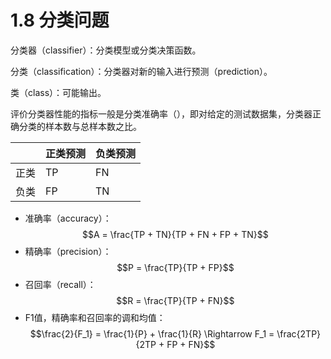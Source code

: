 # 1.8 分类问题

分类器（classifier）：分类模型或分类决策函数。

分类（classification）：分类器对新的输入进行预测（prediction）。

类（class）：可能输出。

评价分类器性能的指标一般是分类准确率（），即对给定的测试数据集，分类器正确分类的样本数与总样本数之比。

|  | 正类预测 | 负类预测 |
| :--- | :--- | :--- |
| 正类 | TP | FN |
| 负类 | FP | TN |

* 准确率（accuracy）： $$A = \frac{TP + TN}{TP + FN + FP + TN}$$ 
* 精确率（precision）： $$P = \frac{TP}{TP + FP}$$ 
* 召回率（recall）： $$R = \frac{TP}{TP + FN}$$ 
* F1值，精确率和召回率的调和均值： $$\frac{2}{F_1} = \frac{1}{P} + \frac{1}{R} \Rightarrow F_1 = \frac{2TP}{2TP + FP + FN}$$ 



